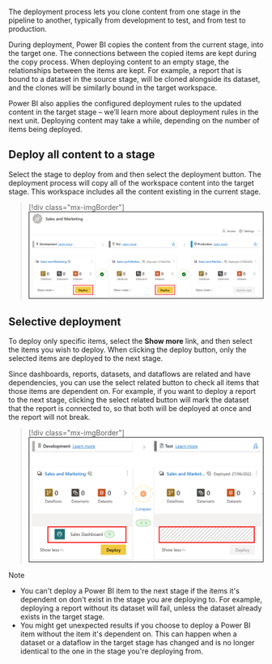 The deployment process lets you clone content from one stage in the pipeline to another, typically from development to test, and from test to production.

During deployment, Power BI copies the content from the current stage, into the target one. The connections between the copied items are kept during the copy process. When deploying content to an empty stage, the relationships between the items are kept. For example, a report that is bound to a dataset in the source stage, will be cloned alongside its dataset, and the clones will be similarly bound in the target workspace.

Power BI also applies the configured deployment rules to the updated content in the target stage – we’ll learn more about deployment rules in the next unit. Deploying content may take a while, depending on the number of items being deployed. 

## Deploy all content to a stage

Select the stage to deploy from and then select the deployment button. The deployment process will copy all of the workspace content into the target stage. This workspace includes all the content existing in the current stage.

> [!div class="mx-imgBorder"]
> [![Screenshot highlighting deploy option in Development and Test stage.](../media/deploy-content-stage.png)](../media/deploy-content-stage.png#lightbox)

  
## Selective deployment

To deploy only specific items, select the **Show more** link, and then select the items you wish to deploy. When clicking the deploy button, only the selected items are deployed to the next stage.

Since dashboards, reports, datasets, and dataflows are related and have dependencies, you can use the select related button to check all items that those items are dependent on. For example, if you want to deploy a report to the next stage, clicking the select related button will mark the dataset that the report is connected to, so that both will be deployed at once and the report will not break.

> [!div class="mx-imgBorder"]
> [![Screenshot highlighting Sales Dashboard to deploy a report to next stage by clicking the select related button that will mark the dataset that the report is connected.](../media/report-deploy.png)](../media/report-deploy.png#lightbox)

> [!NOTE]
> - You can't deploy a Power BI item to the next stage if the items it's dependent on don't exist in the stage you are deploying to. For example, deploying a report without its dataset will fail, unless the dataset already exists in the target stage.
> - You might get unexpected results if you choose to deploy a Power BI item without the item it's dependent on. This can happen when a dataset or a dataflow in the target stage has changed and is no longer identical to the one in the stage you're deploying from.
